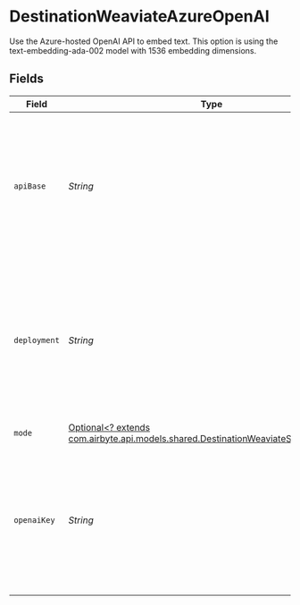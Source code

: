 # DestinationWeaviateAzureOpenAI

Use the Azure-hosted OpenAI API to embed text. This option is using the text-embedding-ada-002 model with 1536 embedding dimensions.


## Fields

| Field                                                                                                                                     | Type                                                                                                                                      | Required                                                                                                                                  | Description                                                                                                                               | Example                                                                                                                                   |
| ----------------------------------------------------------------------------------------------------------------------------------------- | ----------------------------------------------------------------------------------------------------------------------------------------- | ----------------------------------------------------------------------------------------------------------------------------------------- | ----------------------------------------------------------------------------------------------------------------------------------------- | ----------------------------------------------------------------------------------------------------------------------------------------- |
| `apiBase`                                                                                                                                 | *String*                                                                                                                                  | :heavy_check_mark:                                                                                                                        | The base URL for your Azure OpenAI resource.  You can find this in the Azure portal under your Azure OpenAI resource                      | https://your-resource-name.openai.azure.com                                                                                               |
| `deployment`                                                                                                                              | *String*                                                                                                                                  | :heavy_check_mark:                                                                                                                        | The deployment for your Azure OpenAI resource.  You can find this in the Azure portal under your Azure OpenAI resource                    | your-resource-name                                                                                                                        |
| `mode`                                                                                                                                    | [Optional<? extends com.airbyte.api.models.shared.DestinationWeaviateSchemasMode>](../../models/shared/DestinationWeaviateSchemasMode.md) | :heavy_minus_sign:                                                                                                                        | N/A                                                                                                                                       |                                                                                                                                           |
| `openaiKey`                                                                                                                               | *String*                                                                                                                                  | :heavy_check_mark:                                                                                                                        | The API key for your Azure OpenAI resource.  You can find this in the Azure portal under your Azure OpenAI resource                       |                                                                                                                                           |